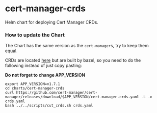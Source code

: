 # cert-manager-crds

Helm chart for deploying Cert Manager CRDs.

### How to update the Chart

The Chart has the same version as the `cert-manager`s, try to keep them equal.

CRDs are located [here](https://github.com/cert-manager/cert-manager/tree/master/deploy/crds) but are built by bazel, so you need to do the following instead of just copy pasting:

**Do not forget to change APP_VERSION**

```
export APP_VERSION=v1.7.1
cd charts/cert-manager-crds
curl https://github.com/cert-manager/cert-manager/releases/download/$APP_VERSION/cert-manager.crds.yaml -L -o crds.yaml
bash ../../scripts/cut_crds.sh crds.yaml
```
